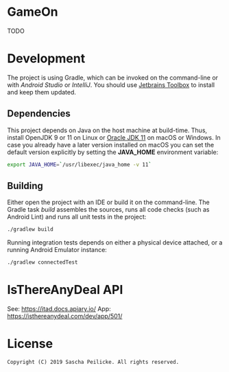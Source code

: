 # GameOn
TODO

# Development
The project is using Gradle, which can be invoked on the command-line or
with _Android Studio_ or _IntelliJ_. You should use [Jetbrains Toolbox][1]
to install and keep them updated.

## Dependencies
This project depends on Java on the host machine at build-time. Thus, install
OpenJDK 9 or 11 on Linux or [Oracle JDK 11][2] on macOS or Windows. In case you
already have a later version installed on macOS you can set the default version
explicitly by setting the __JAVA_HOME__ environment variable:

```bash
export JAVA_HOME=`/usr/libexec/java_home -v 11`
```

## Building
Either open the project with an IDE or build it on the command-line. The Gradle
task _build_ assembles the sources, runs all code checks (such as Android Lint)
and runs all unit tests in the project:

```bash
./gradlew build
```

Running integration tests depends on either a physical device attached, or a
running Android Emulator instance:

```bash
./gradlew connectedTest
```

# IsThereAnyDeal API
See: https://itad.docs.apiary.io/
App: https://isthereanydeal.com/dev/app/501/


# License

    Copyright (C) 2019 Sascha Peilicke. All rights reserved.


[1]: https://www.jetbrains.com/toolbox/
[2]: https://www.oracle.com/technetwork/java/javase/downloads/index.html#JDK8
